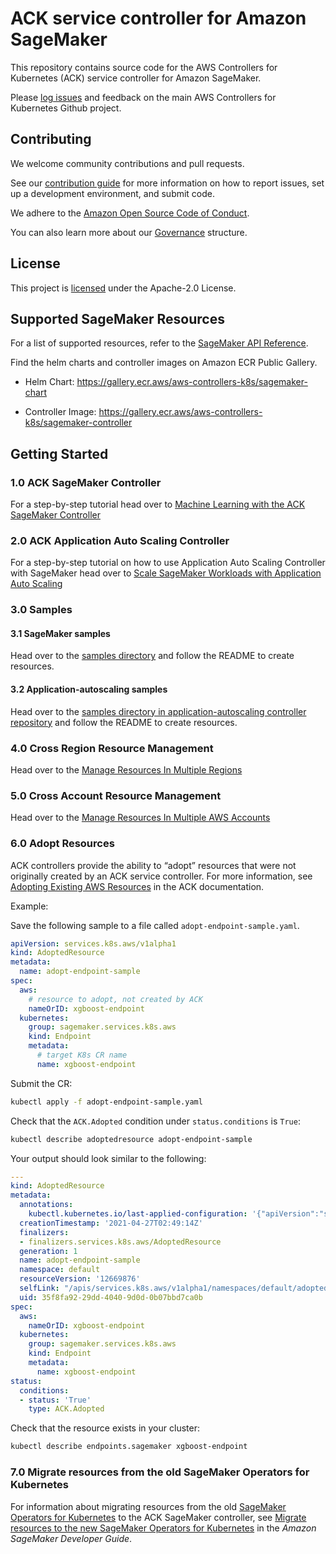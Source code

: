 # ACK service controller for Amazon SageMaker

This repository contains source code for the AWS Controllers for Kubernetes
(ACK) service controller for Amazon SageMaker.

Please [log issues][ack-issues] and feedback on the main AWS Controllers for
Kubernetes Github project.

[ack-issues]: https://github.com/aws/aws-controllers-k8s/issues

## Contributing

We welcome community contributions and pull requests.

See our [contribution guide](/CONTRIBUTING.md) for more information on how to
report issues, set up a development environment, and submit code.

We adhere to the [Amazon Open Source Code of Conduct][coc].

You can also learn more about our [Governance](/GOVERNANCE.md) structure.

[coc]: https://aws.github.io/code-of-conduct

## License

This project is [licensed](/LICENSE) under the Apache-2.0 License.

## Supported SageMaker Resources
For a list of supported resources, refer to the [SageMaker API Reference](https://aws-controllers-k8s.github.io/community/reference/).

Find the helm charts and controller images on Amazon ECR Public Gallery.
- Helm Chart: https://gallery.ecr.aws/aws-controllers-k8s/sagemaker-chart

- Controller Image: https://gallery.ecr.aws/aws-controllers-k8s/sagemaker-controller

## Getting Started

### 1.0 ACK SageMaker Controller

For a step-by-step tutorial head over to [Machine Learning with the ACK SageMaker Controller](https://aws-controllers-k8s.github.io/community/docs/tutorials/sagemaker-example/)

### 2.0 ACK Application Auto Scaling Controller

For a step-by-step tutorial on how to use Application Auto Scaling Controller with SageMaker head over to [Scale SageMaker Workloads with Application Auto Scaling](https://aws-controllers-k8s.github.io/community/docs/tutorials/autoscaling-example/)

### 3.0 Samples 

#### 3.1 SageMaker samples

Head over to the [samples directory](/samples) and follow the README to create resources. 

#### 3.2 Application-autoscaling samples

Head over to the [samples directory in application-autoscaling controller repository](https://github.com/aws-controllers-k8s/applicationautoscaling-controller/tree/main/samples/hosting-autoscaling-on-sagemaker) and follow the README to create resources. 

### 4.0 Cross Region Resource Management

Head over to the [Manage Resources In Multiple Regions](https://aws-controllers-k8s.github.io/community/docs/user-docs/multi-region-resource-management/)

### 5.0 Cross Account Resource Management

Head over to the [Manage Resources In Multiple AWS Accounts](https://aws-controllers-k8s.github.io/community/docs/user-docs/cross-account-resource-management/)

### 6.0 Adopt Resources

ACK controllers provide the ability to “adopt” resources that were not originally created by an ACK service controller. For more information, see [Adopting Existing AWS Resources](https://aws-controllers-k8s.github.io/community/docs/user-docs/adopted-resource/) in the ACK documentation.

Example: 

Save the following sample to a file called `adopt-endpoint-sample.yaml`.
```yaml
apiVersion: services.k8s.aws/v1alpha1
kind: AdoptedResource
metadata:
  name: adopt-endpoint-sample
spec:  
  aws:
    # resource to adopt, not created by ACK
    nameOrID: xgboost-endpoint
  kubernetes:
    group: sagemaker.services.k8s.aws
    kind: Endpoint
    metadata:
      # target K8s CR name
      name: xgboost-endpoint
```

Submit the CR:
```sh
kubectl apply -f adopt-endpoint-sample.yaml
```

Check that the `ACK.Adopted` condition under `status.conditions` is `True`:
```sh
kubectl describe adoptedresource adopt-endpoint-sample
```

Your output should look similar to the following:
```yaml
---
kind: AdoptedResource
metadata:
  annotations:
    kubectl.kubernetes.io/last-applied-configuration: '{"apiVersion":"services.k8s.aws/v1alpha1","kind":"AdoptedResource","metadata":{"annotations":{},"name":"xgboost-endpoint","namespace":"default"},"spec":{"aws":{"nameOrID":"xgboost-endpoint"},"kubernetes":{"group":"sagemaker.services.k8s.aws","kind":"Endpoint","metadata":{"name":"xgboost-endpoint"}}}}'
  creationTimestamp: '2021-04-27T02:49:14Z'
  finalizers:
  - finalizers.services.k8s.aws/AdoptedResource
  generation: 1
  name: adopt-endpoint-sample
  namespace: default
  resourceVersion: '12669876'
  selfLink: "/apis/services.k8s.aws/v1alpha1/namespaces/default/adoptedresources/adopt-endpoint-sample"
  uid: 35f8fa92-29dd-4040-9d0d-0b07bbd7ca0b
spec:
  aws:
    nameOrID: xgboost-endpoint
  kubernetes:
    group: sagemaker.services.k8s.aws
    kind: Endpoint
    metadata:
      name: xgboost-endpoint
status:
  conditions:
  - status: 'True'
    type: ACK.Adopted
```

Check that the resource exists in your cluster:
```sh
kubectl describe endpoints.sagemaker xgboost-endpoint
```

### 7.0 Migrate resources from the old SageMaker Operators for Kubernetes

For information about migrating resources from the old [SageMaker Operators for Kubernetes](https://github.com/aws/amazon-sagemaker-operator-for-k8s) to the ACK SageMaker controller, see [Migrate resources to the new SageMaker Operators for Kubernetes](https://docs.aws.amazon.com/sagemaker/latest/dg/kubernetes-sagemaker-operators-migrate.html) in the *Amazon SageMaker Developer Guide*.